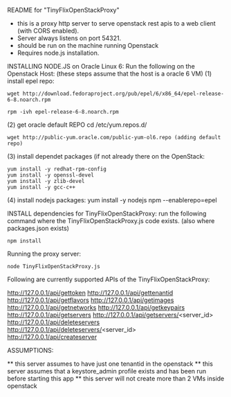 README for "TinyFlixOpenStackProxy"

- this is a proxy http server to serve openstack rest apis to a web client (with CORS enabled).
- Server always listens on port 54321.
- should be run on the machine running Openstack 
- Requires node.js installation.

INSTALLING NODE.JS on Oracle Linux 6:
Run the following on the Openstack Host:
(these steps assume that the host is a oracle 6 VM)
(1) install epel repo:

	wget http://download.fedoraproject.org/pub/epel/6/x86_64/epel-release-6-8.noarch.rpm

	rpm -ivh epel-release-6-8.noarch.rpm

(2) get oracle default REPO
	cd /etc/yum.repos.d/

	wget http://public-yum.oracle.com/public-yum-ol6.repo (adding default repo)

(3) install dependet packages (if not already there on the OpenStack:

	yum install -y redhat-rpm-config
	yum install -y openssl-devel
	yum install -y zlib-devel
	yum install -y gcc-c++

(4) install nodejs packages:
	yum install -y nodejs npm --enablerepo=epel

INSTALL dependencies for TinyFlixOpenStackProxy:
run the following command where the TinyFlixOpenStackProxy.js code exists.
(also where packages.json exists)

	npm install


Running the proxy server:

	node TinyFlixOpenStackProxy.js


Following are currently supported APIs of the TinyFlixOpenStackProxy:

http://127.0.0.1/api/gettoken
http://127.0.0.1/api/gettenantid
http://127.0.0.1/api/getflavors
http://127.0.0.1/api/getimages
http://127.0.0.1/api/getnetworks
http://127.0.0.1/api/getkeypairs
http://127.0.0.1/api/getservers
http://127.0.0.1/api/getservers/<server_id>
http://127.0.0.1/api/deleteservers
http://127.0.0.1/api/deleteservers/<server_id>
http://127.0.0.1/api/createserver

ASSUMPTIONS:

** this server assumes to have just one tenantid in the openstack
** this server assumes that a keystore_admin profile exists and has been run before starting this app
** this server will not create more than 2 VMs inside openstack

